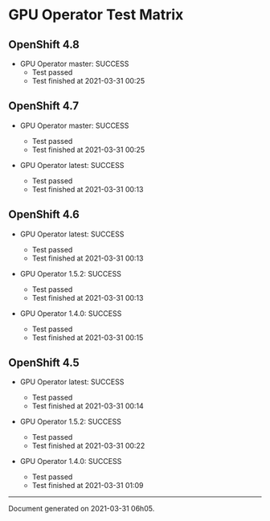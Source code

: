 
GPU Operator Test Matrix
========================

OpenShift 4.8
-------------

* GPU Operator master: SUCCESS
  - Test passed
  - Test finished at 2021-03-31 00:25

OpenShift 4.7
-------------

* GPU Operator master: SUCCESS
  - Test passed
  - Test finished at 2021-03-31 00:25

* GPU Operator latest: SUCCESS
  - Test passed
  - Test finished at 2021-03-31 00:13

OpenShift 4.6
-------------

* GPU Operator latest: SUCCESS
  - Test passed
  - Test finished at 2021-03-31 00:13

* GPU Operator 1.5.2: SUCCESS
  - Test passed
  - Test finished at 2021-03-31 00:13

* GPU Operator 1.4.0: SUCCESS
  - Test passed
  - Test finished at 2021-03-31 00:15

OpenShift 4.5
-------------

* GPU Operator latest: SUCCESS
  - Test passed
  - Test finished at 2021-03-31 00:14

* GPU Operator 1.5.2: SUCCESS
  - Test passed
  - Test finished at 2021-03-31 00:22

* GPU Operator 1.4.0: SUCCESS
  - Test passed
  - Test finished at 2021-03-31 01:09


---
Document generated on 2021-03-31 06h05.
